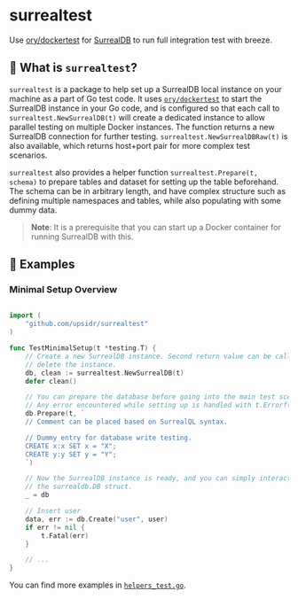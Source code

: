 # surrealtest

Use [ory/dockertest][1] for [SurrealDB][2] to run full integration test with breeze.

[1]: https://github.com/ory/dockertest
[2]: https://hub.docker.com/r/surrealdb/surrealdb

## 🌄 What is `surrealtest`?

`surrealtest` is a package to help set up a SurrealDB local instance on your machine as a part of Go test code. It uses [`ory/dockertest`][2] to start the SurrealDB instance in your Go code, and is configured so that each call to `surrealtest.NewSurrealDB(t)` will create a dedicated instance to allow parallel testing on multiple Docker instances. The function returns a new SurrealDB connection for further testing. `surrealtest.NewSurrealDBRaw(t)` is also available, which returns host+port pair for more complex test scenarios. 

`surrealtest` also provides a helper function `surrealtest.Prepare(t, schema)` to prepare tables and dataset for setting up the table beforehand. The schema can be in arbitrary length, and have complex structure such as defining multiple namespaces and tables, while also populating with some dummy data.

> **Note**: It is a prerequisite that you can start up a Docker container for running SurrealDB with this.

## 🚀 Examples

### Minimal Setup Overview


```go

import (
	"github.com/upsidr/surrealtest"
)

func TestMinimalSetup(t *testing.T) {
	// Create a new SurrealDB instance. Second return value can be called to
	// delete the instance.
	db, clean := surrealtest.NewSurrealDB(t)
	defer clean()

	// You can prepare the database before going into the main test scenario.
	// Any error encountered while setting up is handled with t.Errorf().
	db.Prepare(t, `
	// Comment can be placed based on SurrealQL syntax.

	// Dummy entry for database write testing.
	CREATE x:x SET x = "X";
	CREATE y:y SET y = "Y";
	`)

	// Now the SurrealDB instance is ready, and you can simply interact with
	// the surrealdb.DB struct.
	_ = db

	// Insert user
	data, err := db.Create("user", user)
	if err != nil {
		t.Fatal(err)
	}

	// ...
}
```

You can find more examples in [`helpers_test.go`](helpers_test.go).
